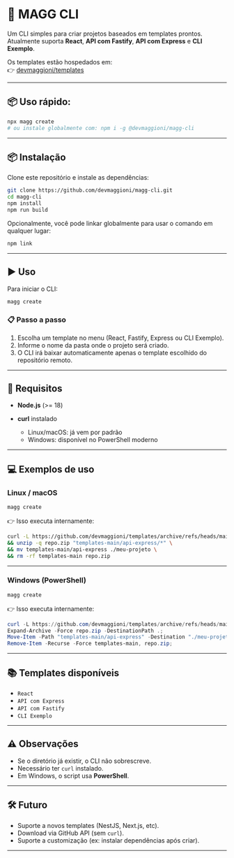 # 🚀 MAGG CLI

Um CLI simples para criar projetos baseados em templates prontos.  
Atualmente suporta **React**, **API com Fastify**, **API com Express** e **CLI Exemplo**.

Os templates estão hospedados em:  
👉 [devmaggioni/templates](https://github.com/devmaggioni/templates)

---

## 📦 Uso rápido:

```bash
npx magg create
# ou instale globalmente com: npm i -g @devmaggioni/magg-cli
```

---

## 📦 Instalação

Clone este repositório e instale as dependências:

```bash
git clone https://github.com/devmaggioni/magg-cli.git
cd magg-cli
npm install
npm run build
```

Opcionalmente, você pode linkar globalmente para usar o comando em qualquer lugar:

```bash
npm link
```

---

## ▶️ Uso

Para iniciar o CLI:

```bash
magg create
```

### 📋 Passo a passo

1. Escolha um template no menu (React, Fastify, Express ou CLI Exemplo).
2. Informe o nome da pasta onde o projeto será criado.
3. O CLI irá baixar automaticamente apenas o template escolhido do repositório remoto.

---

## 🔧 Requisitos

- **Node.js** (>= 18)
- **curl** instalado

  - Linux/macOS: já vem por padrão
  - Windows: disponível no PowerShell moderno

---

## 💻 Exemplos de uso

### Linux / macOS

```bash
magg create
```

👉 Isso executa internamente:

```bash
curl -L https://github.com/devmaggioni/templates/archive/refs/heads/main.zip -o repo.zip \
&& unzip -q repo.zip "templates-main/api-express/*" \
&& mv templates-main/api-express ./meu-projeto \
&& rm -rf templates-main repo.zip
```

---

### Windows (PowerShell)

```powershell
magg create
```

👉 Isso executa internamente:

```powershell
curl -L https://github.com/devmaggioni/templates/archive/refs/heads/main.zip -o repo.zip;
Expand-Archive -Force repo.zip -DestinationPath .;
Move-Item -Path "templates-main/api-express" -Destination "./meu-projeto";
Remove-Item -Recurse -Force templates-main, repo.zip;
```

---

## 📚 Templates disponíveis

- `React`
- `API com Express`
- `API com Fastify`
- `CLI Exemplo`

---

## ⚠️ Observações

- Se o diretório já existir, o CLI não sobrescreve.
- Necessário ter `curl` instalado.
- Em Windows, o script usa **PowerShell**.

---

## 🛠️ Futuro

- Suporte a novos templates (NestJS, Next.js, etc).
- Download via GitHub API (sem `curl`).
- Suporte a customização (ex: instalar dependências após criar).

---
